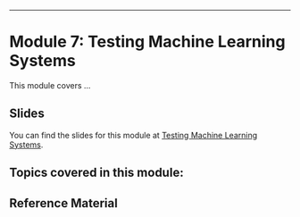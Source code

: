 ----

# Module 7: Testing Machine Learning Systems

This module covers ...

## Slides

You can find the slides for this module at [Testing Machine Learning Systems](07_testing/07_testing_slides.pdf).


## Topics covered in this module:


## Reference Material
